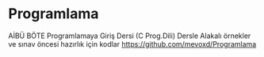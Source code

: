 # Programlama
AİBÜ BÖTE Programlamaya Giriş Dersi (C Prog.Dili)
Dersle Alakalı örnekler ve sınav öncesi hazırlık için kodlar
https://github.com/mevoxd/Programlama
